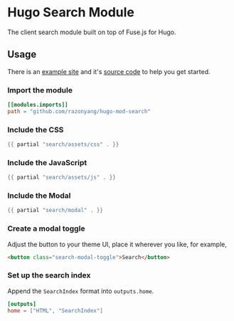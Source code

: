 # Hugo Search Module

The client search module built on top of Fuse.js for Hugo.

## Usage

There is an [example site](https://projects.razonyang.com/hugo-mod-search/) and it's [source code](exampleSite) to help you get started.

### Import the module

```toml
[[modules.imports]]
path = "github.com/razonyang/hugo-mod-search"
```

### Include the CSS

```go
{{ partial "search/assets/css" . }}
```

### Include the JavaScript

```go
{{ partial "search/assets/js" . }}
```

### Include the Modal

```go
{{ partial "search/modal" . }}
```

### Create a modal toggle

Adjust the button to your theme UI, place it wherever you like, for example,

```html
<button class="search-modal-toggle">Search</button>
```

### Set up the search index

Append the `SearchIndex` format into `outputs.home`.

```toml
[outputs]
home = ["HTML", "SearchIndex"]
```
